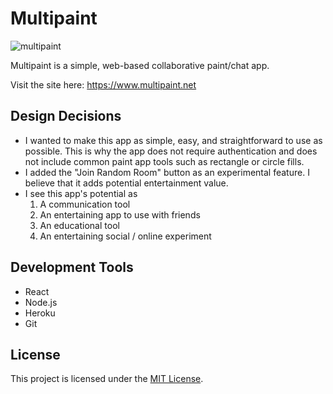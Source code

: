 # Multipaint

![multipaint](https://github.com/ZacharyBunch01/Multipaint/assets/126414937/c761330a-9bec-493c-9630-0f2ac523a436)

Multipaint is a simple, web-based collaborative paint/chat app.

Visit the site here: https://www.multipaint.net

## Design Decisions
* I wanted to make this app as simple, easy, and straightforward to use as possible. This is why the app does not require authentication and does not include common paint app tools such as rectangle or circle fills.
* I added the "Join Random Room" button as an experimental feature. I believe that it adds potential entertainment value.
* I see this app's potential as
    1. A communication tool
    2. An entertaining app to use with friends
    3. An educational tool
    4. An entertaining social / online experiment

## Development Tools
* React
* Node.js
* Heroku
* Git

 ## License

This project is licensed under the [MIT License](LICENSE).
